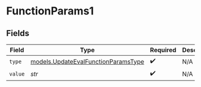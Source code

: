 # FunctionParams1


## Fields

| Field                                                                            | Type                                                                             | Required                                                                         | Description                                                                      |
| -------------------------------------------------------------------------------- | -------------------------------------------------------------------------------- | -------------------------------------------------------------------------------- | -------------------------------------------------------------------------------- |
| `type`                                                                           | [models.UpdateEvalFunctionParamsType](../models/updateevalfunctionparamstype.md) | :heavy_check_mark:                                                               | N/A                                                                              |
| `value`                                                                          | *str*                                                                            | :heavy_check_mark:                                                               | N/A                                                                              |